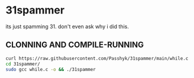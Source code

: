 # 31spammer
its just spamming 31. don't even ask why i did this.

## CLONNING AND COMPILE-RUNNING

```sh
curl https://raw.githubusercontent.com/Passhyk/31spammer/main/while.c
cd 31spammer/
sudo gcc while.c -o && ./31spammer

```

